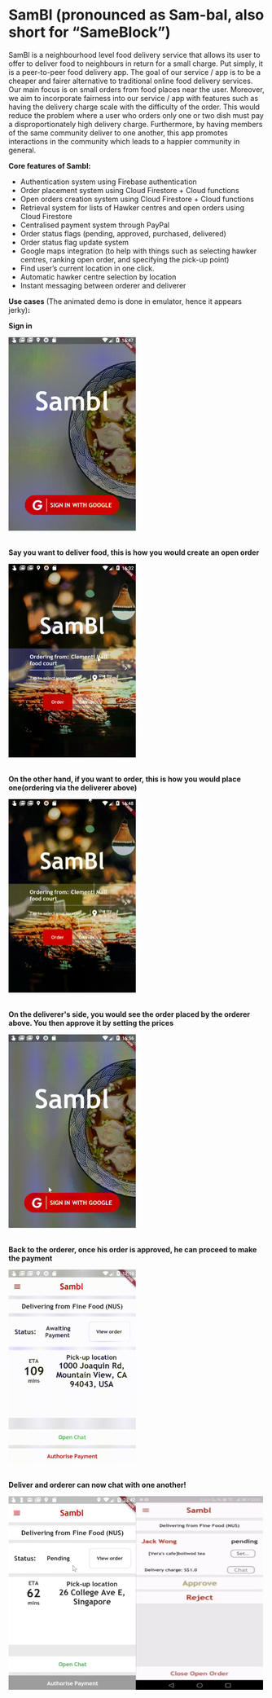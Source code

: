 # SamBl (pronounced as Sam-bal, also short for “SameBlock”)
SamBl is a neighbourhood level food delivery service that allows its user to offer to
deliver food to neighbours in return for a small charge. Put simply, it is a peer-to-peer food delivery app. The goal of our service / app is to be a cheaper and fairer alternative to traditional online food delivery services. Our main focus is on small orders from food places near the user. Moreover, we aim to incorporate fairness into our service / app with features such as having the delivery charge scale with the difficulty of the order. This would reduce the problem where a user who orders only one or two dish must pay a disproportionately high delivery charge. Furthermore, by having members of the same community deliver to one another, this app promotes interactions in the community which leads to a happier community in general.

**Core features of Sambl:** 
* Authentication system using Firebase authentication
* Order placement system using Cloud Firestore + Cloud functions
* Open orders creation system using Cloud Firestore + Cloud functions
* Retrieval system for lists of Hawker centres and open orders using Cloud
  Firestore
* Centralised payment system through PayPal
* Order status flags (pending, approved, purchased, delivered)
* Order status flag update system
* Google maps integration (to help with things such as selecting hawker centres,
  ranking open order, and specifying the pick-up point)
* Find user’s current location in one click.
* Automatic hawker centre selection by location
* Instant messaging between orderer and deliverer

**Use cases**
(The animated demo is done in emulator, hence it appears jerky)**:**

**Sign in**

<img src="https://github.com/iamjackslayer/Media-for-Sambl/blob/master/sign_in.gif" width="250" height="380" />
<br>
<br>

**Say you want to deliver food, this is how you would create an open order**

<img src="https://github.com/iamjackslayer/Media-for-Sambl/blob/master/create_open_order.gif" width="250" height="380" />
<br>
<br>

**On the other hand, if you want to order, this is how you would place one(ordering via the deliverer above)**

<img src="https://github.com/iamjackslayer/Media-for-Sambl/blob/master/place_order.gif" width="250" height="380" />
<br>
<br>

**On the deliverer's side, you would see the order placed by the orderer above. You then approve it by setting the prices**

<img src="https://github.com/iamjackslayer/Media-for-Sambl/blob/master/approve_order.gif" width="250" height="380" />
<br>
<br>

**Back to the orderer, once his order is approved, he can proceed to make the payment**

<img src="https://github.com/iamjackslayer/Media-for-Sambl/blob/master/authorize_payment.gif" width="250" height="380" />
<br>
<br>

**Deliver and orderer can now chat with one another!**

<img src="https://github.com/iamjackslayer/Media-for-Sambl/blob/master/chat0.gif" width="250" height="380" /><img src="https://github.com/iamjackslayer/Media-for-Sambl/blob/master/chat0.1.gif" width="250" height="380" />


